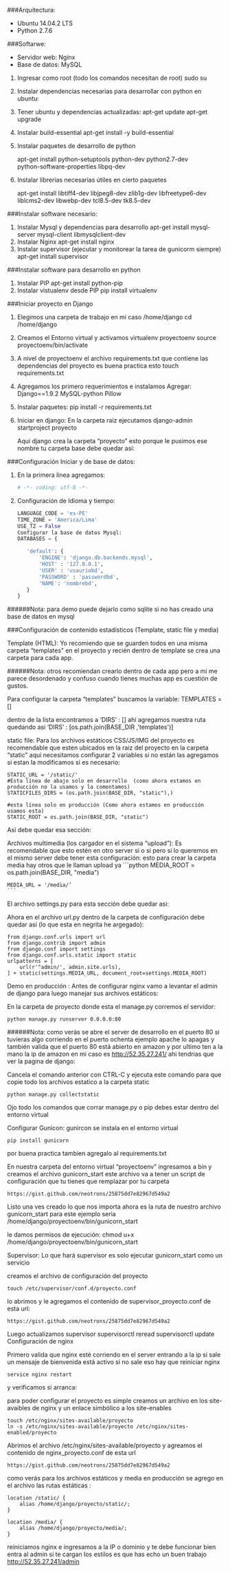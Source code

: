 ###Arquitectura:
- Ubuntu 14.04.2 LTS
- Python 2.7.6 

###Softarwe:
- Servidor web: Nginx
- Base de datos: MySQL

1. Ingresar como root (todo los comandos necesitan de root)
sudo su

2. Instalar dependencias necesarias para desarrollar con python en ubuntu:
	
3. Tener ubuntu y dependencias actualizadas:
	apt-get update
	apt-get upgrade
4. Instalar build-essential
	apt-get install -y build-essential 

6. Instalar paquetes de desarrollo de python

	apt-get install python-setuptools python-dev python2.7-dev \
                                     python-software-properties libpq-dev

7. Instalar librerias necesarias útiles en cierto paquetes

	apt-get install libtiff4-dev libjpeg8-dev zlib1g-dev libfreetype6-dev liblcms2-dev libwebp-dev tcl8.5-dev tk8.5-dev

###Instalar software necesario:

1. Instalar Mysql y dependencias para desarrollo
	apt-get install mysql-server mysql-client libmysqlclient-dev
2. Instalar Nginx
	apt-get install nginx
3. Instalar supervisor (ejecutar y monitorear la tarea de gunicorm siempre)
	apt-get install supervisor
	
###Instalar software para desarrollo en python
1. Instalar PIP
	apt-get install python-pip
2. Instalar vistualenv desde PIP 
	pip install virtualenv

###Iniciar proyecto en Django

1. Elegimos una carpeta de trabajo en mi caso /home/django
	cd /home/django
2. Creamos el Entorno virtual y activamos
	virtualenv proyectoenv
	source proyectoenv/bin/activate
3. A nivel de proyectoenv  el archivo requirements.txt que contiene las dependencias del proyecto es buena practica esto
touch requirements.txt 

4. Agregamos los primero requerimientos e instalamos
	Agregar: 
	Django==1.9.2
	MySQL-python
	Pillow

5. Instalar paquetes: 
	pip install -r requirements.txt

6. Iniciar en django: En la carpeta raiz ejecutamos 
	django-admin startproject proyecto
	
	Aquí django crea la carpeta “proyecto” esto porque le pusimos ese nombre tu carpeta base debe quedar así:

	

###Configuración Iniciar y de base de datos:

1. En la primera línea agregamos: 
	```python
	# -*- coding: utf-8 -*-
	```

2. Configuración de Idioma y tiempo:
	```python
	LANGUAGE_CODE = 'es-PE'
	TIME_ZONE = 'America/Lima'
	USE_TZ = False
	Configurar la base de datos Mysql: 
	DATABASES = {
	
	   'default': {
	       'ENGINE': 'django.db.backends.mysql',
	       'HOST' : '127.0.0.1',
	       'USER' : 'usauriobd',
	       'PASSWORD' : 'passwordbd',
	       'NAME': 'nombrebd',
	   }
	}
	```

######Nota: para demo puede dejarlo como sqlite si no has creado una base de datos en mysql



###Configuración de contenido estadísticos (Template, static file y media)

Template (HTML): Yo recomiendo que se guarden todos en una misma carpeta “templates” en el proyecto y recién dentro de template se crea una carpeta para cada app. 

######Nota: otros recomiendan crearlo dentro de cada app pero a mi me parece desordenado y confuso cuando tienes muchas app es cuestión de gustos.

Para configurar la carpeta “templates” buscamos la variable:
	TEMPLATES = []

dentro de la lista encontramos a ‘DIRS’ : [] ahi agregamos nuestra ruta quedando asi
	‘DIRS’ : [os.path.join(BASE_DIR ,'templates')]

static file: Para los archivos estáticos CSS/JS/IMG del proyecto es recomendable que esten ubicados en la raiz del proyecto en la carpeta “static” aqui necesitamos configurar 2 variables si no están las agregamos si estan la modificamos si es necesario:

	STATIC_URL = '/static/'
	#Esta línea de abajo solo en desarrollo  (como ahora estamos en producción no la usamos y la comentamos)
	STATICFILES_DIRS = (os.path.join(BASE_DIR, "static"),) 
	
	#esta línea solo en producción (Como ahora estamos en producción usamos esta)
	STATIC_ROOT = os.path.join(BASE_DIR, "static")

Así debe quedar esa sección:


Archivos multimedia (los cargador en el sistema “upload”): Es recomendable que esto estén en otro server si o si pero si lo queremos en el mismo server debe tener esta configuración:
esto para crear la carpeta media hay otros que le llaman upload ya 
	```python
	MEDIA_ROOT = os.path.join(BASE_DIR, "media")
	
	MEDIA_URL = '/media/’
	```

El archivo settings.py para esta sección debe quedar asi:

Ahora en el archivo url.py dentro de la carpeta de configuración debe quedar asi (lo que esta en negrita he argegado):

	from django.conf.urls import url
	from django.contrib import admin
	from django.conf import settings
	from django.conf.urls.static import static
	urlpatterns = [
	    url(r'^admin/', admin.site.urls),
	] + static(settings.MEDIA_URL, document_root=settings.MEDIA_ROOT)

Demo en producción : Antes de configurar nginx vamo a levantar el admin de django para luego manejar sus archivos estáticos: 

En la carpeta de proyecto donde esta el manage.py corremos el servidor:

	python manage.py runserver 0.0.0.0:80

######Nota: como verás se abre el server de desarrollo en el puerto 80 si tuvieras algo corriendo en el puerto ochenta ejemplo apache lo apagas y también valida que el puerto 80 está abierto en amazon y por ultimo ten a la mano la ip de amazon en mi caso es http://52.35.27.241/ ahi tendrias que ver la pagina de django:


Cancela el comando anterior con CTRL-C y ejecuta este comando para que copie todo los archivos estatico a la carpeta static

	python manage.py collectstatic
Ojo todo los comandos que corrar manage.py o pip debes estar dentro del entorno virtual 

Configurar Gunicon: gunircon se instala en el entorno virtual

	pip install gunicorn


por buena practica tambien agregalo al requirements.txt

En nuestra carpeta del entorno virtual “proyectoenv” ingresamos a bin y creamos el archivo gunicorn_start este archivo va a tener un script de configuración que tu tienes que remplazar por tu carpeta 

	https://gist.github.com/neotrons/25875dd7e82967d549a2

Listo una ves creado lo que nos importa ahora es la ruta de nuestro archivo gunicorn_start para este ejemplo seria 			/home/django/proyectoenv/bin/gunicorn_start 

le damos permisos de ejecución: 
	chmod u+x /home/django/proyectoenv/bin/gunicorn_start

Supervisor: Lo que hará supervisor es solo ejecutar gunicorn_start como un servicio 

creamos el archivo de configuración del proyecto 

	touch /etc/supervisor/conf.d/proyecto.conf

lo abrimos y le agregamos el contenido de supervisor_proyecto.conf de esta url:

	https://gist.github.com/neotrons/25875dd7e82967d549a2

Luego actualizamos supervisor 
	supervisorctl reread
	supervisorctl update
	Configuración de nginx 

Primero valida que nginx esté corriendo en el server entrando a la ip si sale un mensaje de bienvenida está activo si no sale eso hay que reiniciar nginx

	service nginx restart 

y verificamos si arranca:

para poder configurar el proyecto es simple creamos un archivo en los site-avaibles de nginx y un enlace simbólico a los site-enables
 
	touch /etc/nginx/sites-available/proyecto
	ln -s /etc/nginx/sites-available/proyecto /etc/nginx/sites-enabled/proyecto

Abrimos el archivo /etc/nginx/sites-available/proyecto  y agreamos el contenido de nginx_proyecto.conf de esta url

	https://gist.github.com/neotrons/25875dd7e82967d549a2

como verás para los archivos estáticos  y media en producción se agrego en el archivo las rutas estáticas :

	location /static/ {
		alias /home/django/proyecto/static/;
	}
	
	location /media/ {
		alias /home/django/proyecto/media/;
	}


reiniciamos nginx e ingresamos a la IP o dominio y te debe funcionar bien entra al admin si te cargan los estilos es que has echo un buen trabajo
http://52.35.27.241/admin
